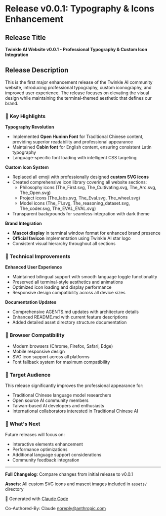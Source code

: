 # Release v0.0.1: Typography & Icons Enhancement

## Release Title
**Twinkle AI Website v0.0.1 - Professional Typography & Custom Icon Integration**

## Release Description

This is the first major enhancement release of the Twinkle AI community website, introducing professional typography, custom iconography, and improved user experience. The release focuses on elevating the visual design while maintaining the terminal-themed aesthetic that defines our brand.

### 🎨 Key Highlights

**Typography Revolution**
- Implemented **Open Huninn Font** for Traditional Chinese content, providing superior readability and professional appearance
- Maintained **Cabin font** for English content, ensuring consistent Latin typography
- Language-specific font loading with intelligent CSS targeting

**Custom Icon System**
- Replaced all emoji with professionally designed **custom SVG icons**
- Created comprehensive icon library covering all website sections:
  - Philosophy icons (The_First.svg, The_Cultivating.svg, The_Arc.svg, The_Open.svg)
  - Project icons (The_labs.svg, The_Eval.svg, The_wheel.svg)
  - Model icons (The_F1.svg, The_reasoning_dataset.svg, The_coder.svg, The_EVAL_EVAL.svg)
- Transparent backgrounds for seamless integration with dark theme

**Brand Integration**
- **Mascot display** in terminal window format for enhanced brand presence
- **Official favicon** implementation using Twinkle AI star logo
- Consistent visual hierarchy throughout all sections

### 🚀 Technical Improvements

**Enhanced User Experience**
- Maintained bilingual support with smooth language toggle functionality
- Preserved all terminal-style aesthetics and animations
- Optimized icon loading and display performance
- Responsive design compatibility across all device sizes

**Documentation Updates**
- Comprehensive AGENTS.md updates with architecture details
- Enhanced README.md with current feature descriptions
- Added detailed asset directory structure documentation

### 📱 Browser Compatibility
- Modern browsers (Chrome, Firefox, Safari, Edge)
- Mobile responsive design
- SVG icon support across all platforms
- Font fallback system for maximum compatibility

### 🎯 Target Audience
This release significantly improves the professional appearance for:
- Traditional Chinese language model researchers
- Open source AI community members
- Taiwan-based AI developers and enthusiasts
- International collaborators interested in Traditional Chinese AI

### 🔗 What's Next
Future releases will focus on:
- Interactive elements enhancement
- Performance optimizations
- Additional language support considerations
- Community feedback integration

---

**Full Changelog**: Compare changes from initial release to v0.0.1

**Assets**: All custom SVG icons and mascot images included in `assets/` directory

🤖 Generated with [Claude Code](https://claude.ai/code)

Co-Authored-By: Claude <noreply@anthropic.com>